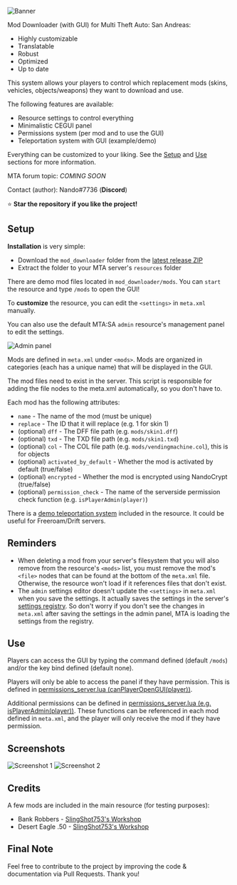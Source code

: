 ![Banner](https://i.imgur.com/Hoz8KAn.png)

Mod Downloader (with GUI) for Multi Theft Auto: San Andreas:

- Highly customizable
- Translatable
- Robust
- Optimized
- Up to date

This system allows your players to control which replacement mods (skins, vehicles, objects/weapons) they want to download and use.

The following features are available:

- Resource settings to control everything
- Minimalistic CEGUI panel
- Permissions system (per mod and to use the GUI)
- Teleportation system with GUI (example/demo)

Everything can be customized to your liking. See the [Setup](#setup) and [Use](#use) sections for more information.

MTA forum topic: *COMING SOON*

Contact (author): Nando#7736 (**Discord**)

⭐ **Star the repository if you like the project!**

## Setup

**Installation** is very simple:

- Download the `mod_downloader` folder from the [latest release ZIP](https://github.com/Fernando-A-Rocha/mta-mod-downloader/releases/latest)
- Extract the folder to your MTA server's `resources` folder

There are demo mod files located in `mod_downloader/mods`. You can `start` the resource and type `/mods` to open the GUI!

To **customize** the resource, you can edit the `<settings>` in `meta.xml` manually.

You can also use the default MTA:SA `admin` resource's management panel to edit the settings.

![Admin panel](https://i.imgur.com/HXH6tVF.png)

Mods are defined in `meta.xml` under `<mods>`. Mods are organized in categories (each has a unique name) that will be displayed in the GUI.

The mod files need to exist in the server. This script is responsible for adding the file nodes to the meta.xml automatically, so you don't have to.

Each mod has the following attributes:

- `name` - The name of the mod (must be unique)
- `replace` - The ID that it will replace (e.g. 1 for skin 1)
- (optional) `dff` - The DFF file path (e.g. `mods/skin1.dff`)
- (optional) `txd` - The TXD file path (e.g. `mods/skin1.txd`)
- (optional) `col` - The COL file path (e.g. `mods/vendingmachine.col`), this is for objects
- (optional) `activated_by_default` - Whether the mod is activated by default (true/false)
- (optional) `encrypted` - Whether the mod is encrypted using NandoCrypt (true/false)
- (optional) `permission_check` - The name of the serverside permission check function (e.g. `isPlayerAdmin(player)`)

There is a [demo teleportation system](/mod_downloader/main/teleport_client.lua) included in the resource. It could be useful for Freeroam/Drift servers.

## Reminders

- When deleting a mod from your server's filesystem that you will also remove from the resource's `<mods>` list, you must remove the mod's `<file>` nodes that can be found at the bottom of the `meta.xml` file. Otherwise, the resource won't load if it references files that don't exist.
- The `admin` settings editor doesn't update the `<settings>` in `meta.xml` when you save the settings. It actually saves the settings in the server's [settings registry](https://wiki.multitheftauto.com/wiki/Settings_system). So don't worry if you don't see the changes in `meta.xml` after saving the settings in the admin panel, MTA is loading the settings from the registry.

## Use

Players can access the GUI by typing the command defined (default `/mods`) and/or the key bind defined (default none).

Players will only be able to access the panel if they have permission. This is defined in [permissions_server.lua (canPlayerOpenGUI(player))](/mod_downloader/main/permissions_server.lua).

Additional permissions can be defined in [permissions_server.lua (e.g. isPlayerAdmin(player))](/mod_downloader/main/permissions_server.lua). These functions can be referenced in each mod defined in `meta.xml`, and the player will only receive the mod if they have permission.

## Screenshots

![Screenshot 1](https://i.imgur.com/C2v7yCU.png)
![Screenshot 2](https://i.imgur.com/vLsGi92.png)

## Credits

A few mods are included in the main resource (for testing purposes):

- Bank Robbers - [SlingShot753's Workshop](https://gtaforums.com/topic/917058-slingshot753s-workshop/)
- Desert Eagle .50 - [SlingShot753's Workshop](https://gtaforums.com/topic/917058-slingshot753s-workshop/)

## Final Note

Feel free to contribute to the project by improving the code & documentation via Pull Requests. Thank you!
